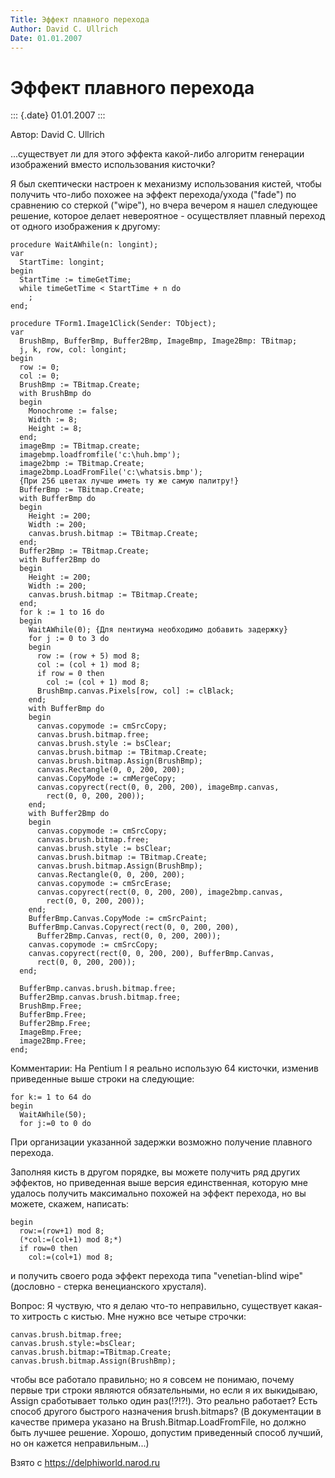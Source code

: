 ```yaml
---
Title: Эффект плавного перехода
Author: David C. Ullrich
Date: 01.01.2007
---
```



Эффект плавного перехода
========================

::: {.date}
01.01.2007
:::

Автор: David C. Ullrich

\...существует ли для этого эффекта какой-либо алгоритм генерации
изображений вместо использования кисточки?

Я был скептически настроен к механизму использования кистей, чтобы
получить что-либо похожее на эффект перехода/ухода (\"fade\") по
сравнению со стеркой (\"wipe\"), но вчера вечером я нашел следующее
решение, которое делает невероятное - осуществляет плавный переход от
одного изображения к другому:

    procedure WaitAWhile(n: longint);
    var
      StartTime: longint;
    begin
      StartTime := timeGetTime;
      while timeGetTime < StartTime + n do
        ;
    end;
     
    procedure TForm1.Image1Click(Sender: TObject);
    var
      BrushBmp, BufferBmp, Buffer2Bmp, ImageBmp, Image2Bmp: TBitmap;
      j, k, row, col: longint;
    begin
      row := 0;
      col := 0;
      BrushBmp := TBitmap.Create;
      with BrushBmp do
      begin
        Monochrome := false;
        Width := 8;
        Height := 8;
      end;
      imageBmp := TBitmap.create;
      imagebmp.loadfromfile('c:\huh.bmp');
      image2bmp := TBitmap.Create;
      image2bmp.LoadFromFile('c:\whatsis.bmp');
      {При 256 цветах лучше иметь ту же самую палитру!}
      BufferBmp := TBitmap.Create;
      with BufferBmp do
      begin
        Height := 200;
        Width := 200;
        canvas.brush.bitmap := TBitmap.Create;
      end;
      Buffer2Bmp := TBitmap.Create;
      with Buffer2Bmp do
      begin
        Height := 200;
        Width := 200;
        canvas.brush.bitmap := TBitmap.Create;
      end;
      for k := 1 to 16 do
      begin
        WaitAWhile(0); {Для пентиума необходимо добавить задержку}
        for j := 0 to 3 do
        begin
          row := (row + 5) mod 8;
          col := (col + 1) mod 8;
          if row = 0 then
            col := (col + 1) mod 8;
          BrushBmp.canvas.Pixels[row, col] := clBlack;
        end;
        with BufferBmp do
        begin
          canvas.copymode := cmSrcCopy;
          canvas.brush.bitmap.free;
          canvas.brush.style := bsClear;
          canvas.brush.bitmap := TBitmap.Create;
          canvas.brush.bitmap.Assign(BrushBmp);
          canvas.Rectangle(0, 0, 200, 200);
          canvas.CopyMode := cmMergeCopy;
          canvas.copyrect(rect(0, 0, 200, 200), imageBmp.canvas,
            rect(0, 0, 200, 200));
        end;
        with Buffer2Bmp do
        begin
          canvas.copymode := cmSrcCopy;
          canvas.brush.bitmap.free;
          canvas.brush.style := bsClear;
          canvas.brush.bitmap := TBitmap.Create;
          canvas.brush.bitmap.Assign(BrushBmp);
          canvas.Rectangle(0, 0, 200, 200);
          canvas.copymode := cmSrcErase;
          canvas.copyrect(rect(0, 0, 200, 200), image2bmp.canvas,
            rect(0, 0, 200, 200));
        end;
        BufferBmp.Canvas.CopyMode := cmSrcPaint;
        BufferBmp.Canvas.Copyrect(rect(0, 0, 200, 200),
          Buffer2Bmp.Canvas, rect(0, 0, 200, 200));
        canvas.copymode := cmSrcCopy;
        canvas.copyrect(rect(0, 0, 200, 200), BufferBmp.Canvas,
          rect(0, 0, 200, 200));
      end;
     
      BufferBmp.canvas.brush.bitmap.free;
      Buffer2Bmp.canvas.brush.bitmap.free;
      BrushBmp.Free;
      BufferBmp.Free;
      Buffer2Bmp.Free;
      ImageBmp.Free;
      image2Bmp.Free;
    end;

Комментарии: На Pentium I я реально использую 64 кисточки, изменив
приведенные выше строки на следующие:

    for k:= 1 to 64 do
    begin
      WaitAWhile(50);
      for j:=0 to 0 do

При организации указанной задержки возможно получение плавного перехода.

Заполняя кисть в другом порядке, вы можете получить ряд других эффектов,
но приведенная выше версия единственная, которую мне удалось получить
максимально похожей на эффект перехода, но вы можете, скажем, написать:

    begin
      row:=(row+1) mod 8;
      (*col:=(col+1) mod 8;*)
      if row=0 then
        col:=(col+1) mod 8;

и получить своего рода эффект перехода типа \"venetian-blind wipe\"
(дословно - стерка венецианского хрусталя).

Вопрос: Я чуствую, что я делаю что-то неправильно, существует какая-то
хитрость с кистью. Мне нужно все четыре строчки:

    canvas.brush.bitmap.free;
    canvas.brush.style:=bsClear;
    canvas.brush.bitmap:=TBitmap.Create;
    canvas.brush.bitmap.Assign(BrushBmp);

чтобы все работало правильно; но я совсем не понимаю, почему первые три
строки являются обязательными, но если я их выкидываю, Assign
сработывает только один раз(!?!?!). Это реально работает? Есть способ
другого быстрого назначения brush.bitmaps? (В документации в качестве
примера указано на Brush.Bitmap.LoadFromFile, но должно быть лучшее
решение. Хорошо, допустим приведенный способ лучший, но он кажется
неправильным\...)

Взято с <https://delphiworld.narod.ru>
